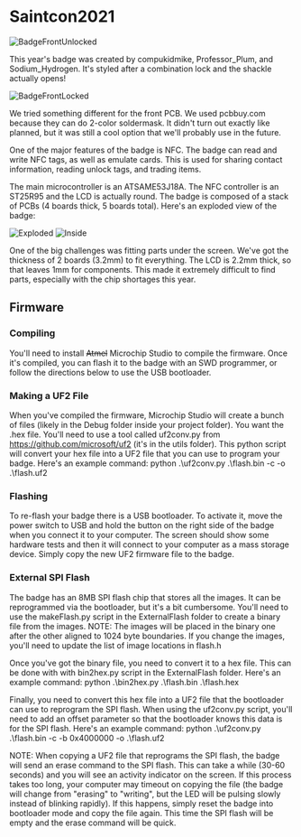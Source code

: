 # Saintcon2021

![BadgeFrontUnlocked](https://user-images.githubusercontent.com/11616206/141223839-d2ef054d-c6c7-49e2-a71e-41fdbac0ce36.jpg)

This year's badge was created by compukidmike, Professor_Plum, and Sodium_Hydrogen. It's styled after a combination lock and the shackle actually opens!

![BadgeFrontLocked](https://user-images.githubusercontent.com/11616206/141223869-276719d3-f372-4e30-9a6c-e9acd9365706.jpg)

We tried something different for the front PCB. We used pcbbuy.com because they can do 2-color soldermask. It didn't turn out exactly like planned, but it was still a cool option that we'll probably use in the future.

One of the major features of the badge is NFC. The badge can read and write NFC tags, as well as emulate cards. This is used for sharing contact information, reading unlock tags, and trading items.

The main microcontroller is an ATSAME53J18A. The NFC controller is an ST25R95 and the LCD is actually round. The badge is composed of a stack of PCBs (4 boards thick, 5 boards total). Here's an exploded view of the badge:

![Exploded](https://user-images.githubusercontent.com/11616206/141225255-acbc1b2f-5d79-406f-9eae-c2d177453d2b.jpg)
![Inside](https://user-images.githubusercontent.com/11616206/141225260-1cbf47fc-d545-40f6-b3f9-7c3b45770c6a.jpg)

One of the big challenges was fitting parts under the screen. We've got the thickness of 2 boards (3.2mm) to fit everything. The LCD is 2.2mm thick, so that leaves 1mm for components. This made it extremely difficult to find parts, especially with the chip shortages this year.

## Firmware

### Compiling

You'll need to install ~~Atmel~~ Microchip Studio to compile the firmware. Once it's compiled, you can flash it to the badge with an SWD programmer, or follow the directions below to use the USB bootloader.

### Making a UF2 File

When you've compiled the firmware, Microchip Studio will create a bunch of files (likely in the Debug folder inside your project folder). You want the .hex file. You'll need to use a tool called uf2conv.py from https://github.com/microsoft/uf2 (it's in the utils folder). This python script will convert your hex file into a UF2 file that you can use to program your badge. Here's an example command: python .\uf2conv.py .\flash.bin -c -o .\flash.uf2

### Flashing

To re-flash your badge there is a USB bootloader. To activate it, move the power switch to USB and hold the button on the right side of the badge when you connect it to your computer. The screen should show some hardware tests and then it will connect to your computer as a mass storage device. Simply copy the new UF2 firmware file to the badge.

### External SPI Flash

The badge has an 8MB SPI flash chip that stores all the images. It can be reprogrammed via the bootloader, but it's a bit cumbersome. You'll need to use the makeFlash.py script in the ExternalFlash folder to create a binary file from the images. NOTE: The images will be placed in the binary one after the other aligned to 1024 byte boundaries. If you change the images, you'll need to update the list of image locations in flash.h

Once you've got the binary file, you need to convert it to a hex file. This can be done with with bin2hex.py script in the ExternalFlash folder. Here's an example command: python .\bin2hex.py .\flash.bin .\flash.hex

Finally, you need to convert this hex file into a UF2 file that the bootloader can use to reprogram the SPI flash. When using the uf2conv.py script, you'll need to add an offset parameter so that the bootloader knows this data is for the SPI flash. Here's an example command: python .\uf2conv.py .\flash.bin -c -b 0x4000000 -o .\flash.uf2

NOTE: When copying a UF2 file that reprograms the SPI flash, the badge will send an erase command to the SPI flash. This can take a while (30-60 seconds) and you will see an activity indicator on the screen. If this process takes too long, your computer may timeout on copying the file (the badge will change from "erasing" to "writing", but the LED will be pulsing slowly instead of blinking rapidly). If this happens, simply reset the badge into bootloader mode and copy the file again. This time the SPI flash will be empty and the erase command will be quick.
